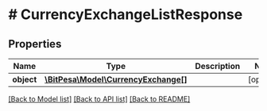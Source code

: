 # # CurrencyExchangeListResponse

## Properties

Name | Type | Description | Notes
------------ | ------------- | ------------- | -------------
**object** | [**\BitPesa\Model\CurrencyExchange[]**](CurrencyExchange.md) |  | [optional] 

[[Back to Model list]](../../README.md#documentation-for-models) [[Back to API list]](../../README.md#documentation-for-api-endpoints) [[Back to README]](../../README.md)


